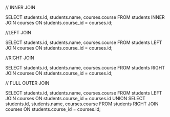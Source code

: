 // INNER JOIN

SELECT students.id, students.name, courses.course
FROM students
INNER JOIN courses ON students.course_id = courses.id;


//LEFT JOIN

SELECT students.id, students.name, courses.course
FROM students
LEFT JOIN courses ON students.course_id = courses.id;


//RIGHT JOIN

SELECT students.id, students.name, courses.course
FROM students
RIGHT JOIN courses ON students.course_id = courses.id;

// FULL OUTER JOIN

SELECT students.id, students.name, courses.course
FROM students
LEFT JOIN courses ON students.course_id = courses.id
UNION
SELECT students.id, students.name, courses.course
FROM students
RIGHT JOIN courses ON students.course_id = courses.id;



